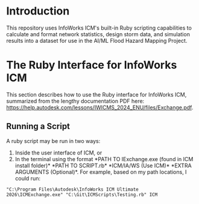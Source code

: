 # Introduction 
This repository uses InfoWorks ICM's built-in Ruby scripting capabilities to calculate and format network statistics, design storm data, and simulation results into a dataset for use in the AI/ML Flood Hazard Mapping Project.

# The Ruby Interface for InfoWorks ICM
This section describes how to use the Ruby interface for InfoWorks ICM, summarized from the lengthy documentation PDF here: https://help.autodesk.com/lessons/IWICMS_2024_ENU/files/Exchange.pdf.
## Running a Script
A ruby script may be run in two ways:
1. Inside the user interface of ICM, or
2. In the terminal using the format \*PATH TO IExchange.exe (found in ICM install folder)\* \*PATH TO SCRIPT.rb\* \*ICM/IA/WS (Use ICM)\* \*EXTRA ARGUMENTS (Optional)\*. For example, based on my path locations, I could run:

```
"C:\Program Files\Autodesk\InfoWorks ICM Ultimate 2026\ICMExchange.exe" "C:\Git\ICMScripts\Testing.rb" ICM
```